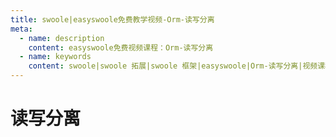 ```yaml
---
title: swoole|easyswoole免费教学视频-Orm-读写分离
meta:
  - name: description
    content: easyswoole免费视频课程：Orm-读写分离
  - name: keywords
    content: swoole|swoole 拓展|swoole 框架|easyswoole|Orm-读写分离|视频课程|免费教程|orm
---
```

# 读写分离
<script type="text/javascript" src="/Js/Ckplayer/ckplayer.js"></script>
<div class="video" style="width: 50rem;height: 30rem;"></div>
<script type="text/javascript">
    var videoObject = {
    		container: '.video',
    		variable: 'player',
    		video:'http://video-oss.easyswoole.com/es-orm/9.%E8%AF%BB%E5%86%99%E5%88%86%E7%A6%BB%E3%80%82.mp4'
    	};
    var player=new ckplayer(videoObject);
</script>
